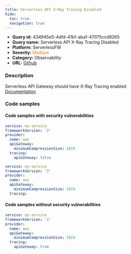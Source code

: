 ```yaml
---
title: Serverless API X-Ray Tracing Disabled
hide:
  toc: true
  navigation: true
---
```


<style>
  .highlight .hll {
    background-color: #ff171742;
  }
  .md-content {
    max-width: 1100px;
    margin: 0 auto;
  }
</style>

-   **Query id:** 434945e5-4dfd-41b1-aba1-47075ccd9265
-   **Query name:** Serverless API X-Ray Tracing Disabled
-   **Platform:** ServerlessFW
-   **Severity:** <span style="color:#ff7213">Medium</span>
-   **Category:** Observability
-   **URL:** [Github](https://github.com/Checkmarx/kics/tree/master/assets/queries/serverlessFW/serverless_api_xray_tracing_disabled)

### Description
Serverless API Gateway should have X-Ray Tracing enabled<br>
[Documentation](https://www.serverless.com/framework/docs/providers/aws/events/apigateway#aws-x-ray-tracing)

### Code samples
#### Code samples with security vulnerabilities
```yml title="Positive test num. 1 - yml file" hl_lines="8"
service: my-service
frameworkVersion: '2'
provider:
  name: aws
  apiGateway:
    minimumCompressionSize: 1024
  tracing:
    apiGateway: false

```
```yml title="Positive test num. 2 - yml file" hl_lines="7"
service: my-service
frameworkVersion: '2'
provider:
  name: aws
  apiGateway:
    minimumCompressionSize: 1024
  tracing:

```


#### Code samples without security vulnerabilities
```yml title="Negative test num. 1 - yml file"
service: my-service
frameworkVersion: '2'
provider:
  name: aws
  apiGateway:
    minimumCompressionSize: 1024
  tracing:
    apiGateway: true

```
